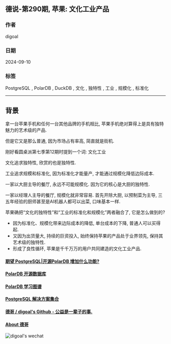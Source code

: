 ## 德说-第290期, 苹果: 文化工业产品     
                                                                                
### 作者                                                    
digoal                                                    
                                                           
### 日期                                                         
2024-09-10                                                   
                                                        
### 标签                                                      
PostgreSQL , PolarDB , DuckDB , 文化 , 独特性 , 工业 , 规模化 , 标准化    
                                                                               
----                                                        
                                                                      
## 背景   
拿一台苹果手机和任何一台其他品牌的手机相比, 苹果手机绝对算得上是具有独特魅力的艺术级的产品.    
  
但是它又是那么普通, 因为市场占有率高, 简直就是街机.     
  
刚好看圆桌派第七季第12期时提到一个词: 文化工业      
  
文化追求独特性, 欣赏的也是独特性.    
  
工业追求规模和标准化, 因为标准化才能量产, 才能通过规模化降低边际成本.    
  
一家以大厨主导的餐厅, 永远不可能规模化. 因为它的核心是大厨的独特性.    
  
一家以经理人主导的餐厅, 规模化就非常容易. 首先开除大厨, 以预制菜为主导, 三五年经验的厨师甚至是AI机器人都可以出菜, 口味基本一样.    
  
  
苹果确把“文化的独特性”和“工业的标准化和规模化”两者融合了, 它是怎么做到的?       
- 因为标准化、规模化带来边际成本的降低, 单台成本的下降, 普通人可以买得起.       
- 又因为出货量大, 持续的巨资投入, 始终保持苹果的产品处于业界领先, 保持其艺术级的独特性.       
- 形成了良性循环, 苹果是千千万万的用户共同建造的文化工业产品.      
  
  
  
#### [期望 PostgreSQL|开源PolarDB 增加什么功能?](https://github.com/digoal/blog/issues/76 "269ac3d1c492e938c0191101c7238216")
  
  
#### [PolarDB 开源数据库](https://openpolardb.com/home "57258f76c37864c6e6d23383d05714ea")
  
  
#### [PolarDB 学习图谱](https://www.aliyun.com/database/openpolardb/activity "8642f60e04ed0c814bf9cb9677976bd4")
  
  
#### [PostgreSQL 解决方案集合](../201706/20170601_02.md "40cff096e9ed7122c512b35d8561d9c8")
  
  
#### [德哥 / digoal's Github - 公益是一辈子的事.](https://github.com/digoal/blog/blob/master/README.md "22709685feb7cab07d30f30387f0a9ae")
  
  
#### [About 德哥](https://github.com/digoal/blog/blob/master/me/readme.md "a37735981e7704886ffd590565582dd0")
  
  
![digoal's wechat](../pic/digoal_weixin.jpg "f7ad92eeba24523fd47a6e1a0e691b59")
  
